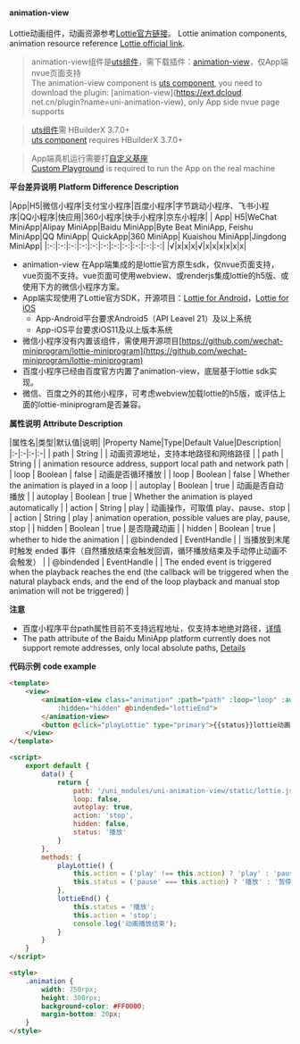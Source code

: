 #### animation-view
Lottie动画组件，动画资源参考[Lottie官方链接](https://airbnb.design/lottie/)。
Lottie animation components, animation resource reference [Lottie official link](https://airbnb.design/lottie/).

> animation-view组件是[uts组件](https://uniapp.dcloud.net.cn/plugin/uts-component.html)，需下载插件：[animation-view](https://ext.dcloud.net.cn/plugin?name=uni-animation-view)，仅App端nvue页面支持  
> The animation-view component is [uts component](https://uniapp.dcloud.net.cn/plugin/uts-component.html), you need to download the plugin: [animation-view](https://ext.dcloud. net.cn/plugin?name=uni-animation-view), only App side nvue page supports

> [uts组件](https://uniapp.dcloud.net.cn/plugin/uts-component.html)需 HBuilderX 3.7.0+  
> [uts component](https://uniapp.dcloud.net.cn/plugin/uts-component.html) requires HBuilderX 3.7.0+

> App端真机运行需要打[自定义基座](https://uniapp.dcloud.net.cn/tutorial/run/run-app.html#customplayground)  
> [Custom Playground](https://uniapp.dcloud.net.cn/tutorial/run/run-app.html#customplayground) is required to run the App on the real machine


**平台差异说明**
**Platform Difference Description**

|App|H5|微信小程序|支付宝小程序|百度小程序|字节跳动小程序、飞书小程序|QQ小程序|快应用|360小程序|快手小程序|京东小程序|
| App| H5|WeChat MiniApp|Alipay MiniApp|Baidu MiniApp|Byte Beat MiniApp, Feishu MiniApp|QQ MiniApp| QuickApp|360 MiniApp| Kuaishou MiniApp|Jingdong MiniApp|
|:-:|:-:|:-:|:-:|:-:|:-:|:-:|:-:|:-:|:-:|:-:|
|√|x|x|x|√|x|x|x|x|x|x|


- animation-view 在App端集成的是lottie官方原生sdk，仅nvue页面支持，vue页面不支持。vue页面可使用webview、或renderjs集成lottie的h5版、或使用下方的微信小程序方案。
- App端实现使用了Lottie官方SDK，开源项目：[Lottie for Android](https://github.com/airbnb/lottie-android)，[Lottie for iOS](https://github.com/airbnb/lottie-ios)  
	* App-Android平台要求Android5（API Leavel 21）及以上系统  
	* App-iOS平台要求iOS11及以上版本系统  
- 微信小程序没有内置该组件，需使用开源项目[https://github.com/wechat-miniprogram/lottie-miniprogram](https://github.com/wechat-miniprogram/lottie-miniprogram)
- 百度小程序已经由百度官方内置了animation-view，底层基于lottie sdk实现。
- 微信、百度之外的其他小程序，可考虑webview加载lottie的h5版，或评估上面的lottie-miniprogram是否兼容。


**属性说明**
**Attribute Description**

|属性名|类型|默认值|说明|
|Property Name|Type|Default Value|Description|
|:-|:-|:-|:-|
| path			| String		|		| 动画资源地址，支持本地路径和网络路径	|
| path | String | | animation resource address, support local path and network path |
| loop			| Boolean		| false	| 动画是否循环播放 					|
| loop | Boolean | false | Whether the animation is played in a loop |
| autoplay		| Boolean		| true	| 动画是否自动播放					|
| autoplay | Boolean | true | Whether the animation is played automatically |
| action		| String		| play	| 动画操作，可取值 play、pause、stop	|
| action | String | play | animation operation, possible values are play, pause, stop |
| hidden		| Boolean		| true	| 是否隐藏动画						|
| hidden | Boolean | true | whether to hide the animation |
| @bindended	| EventHandle	|		| 当播放到末尾时触发 ended 事件（自然播放结束会触发回调，循环播放结束及手动停止动画不会触发）	|
| @bindended | EventHandle | | The ended event is triggered when the playback reaches the end (the callback will be triggered when the natural playback ends, and the end of the loop playback and manual stop animation will not be triggered) |

**注意**
* 百度小程序平台path属性目前不支持远程地址，仅支持本地绝对路径，[详情](https://smartprogram.baidu.com/docs/develop/component/animation-view-Lottie/)
* The path attribute of the Baidu MiniApp platform currently does not support remote addresses, only local absolute paths, [Details](https://smartprogram.baidu.com/docs/develop/component/animation-view-Lottie/)

**代码示例**
**code example**

```html
<template>
	<view>
		<animation-view class="animation" :path="path" :loop="loop" :autoplay="autoplay" :action="action"
			:hidden="hidden" @bindended="lottieEnd">
		</animation-view>
		<button @click="playLottie" type="primary">{{status}}lottie动画</button>
	</view>
</template>

<script>
	export default {
		data() {
			return {
				path: '/uni_modules/uni-animation-view/static/lottie.json',
				loop: false,
				autoplay: true,
				action: 'stop',
				hidden: false,
				status: '播放'
			}
		},
		methods: {
			playLottie() {
				this.action = ('play' !== this.action) ? 'play' : 'pause';
				this.status = ('pause' === this.action) ? '播放' : '暂停';
			},
			lottieEnd() {
				this.status = '播放';
				this.action = 'stop';
				console.log('动画播放结束');
			}
		}
	}
</script>

<style>
	.animation {
		width: 750rpx;
		height: 300rpx;
		background-color: #FF0000;
		margin-bottom: 20px;
	}
</style>
```
